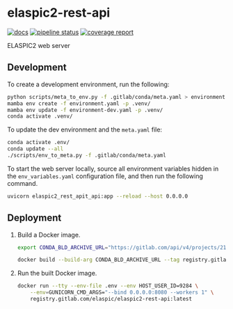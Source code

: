 # elaspic2-rest-api

[![docs](https://img.shields.io/badge/docs-v0.1.7-blue.svg)](https://ostrokach.gitlab.io/elaspic2-rest-api/v0.1.7/)
[![pipeline status](https://gitlab.com/elaspic/elaspic2-rest-api/badges/v0.1.7/pipeline.svg)](https://gitlab.com/elaspic/elaspic2-rest-api/commits/v0.1.7/)
[![coverage report](https://gitlab.com/elaspic/elaspic2-rest-api/badges/v0.1.7/coverage.svg)](https://elaspic.gitlab.io/elaspic2-rest-api/v0.1.7/htmlcov/)

ELASPIC2 web server

## Development

To create a development environment, run the following:

```bash
python scripts/meta_to_env.py -f .gitlab/conda/meta.yaml > environment.yaml
mamba env create -f environment.yaml -p .venv/
mamba env update -f environment-dev.yaml -p .venv/
conda activate .venv/
```

To update the dev environment and the `meta.yaml` file:

```bash
conda activate .env/
conda update --all
./scripts/env_to_meta.py -f .gitlab/conda/meta.yaml
```

To start the web server locally, source all environment variables hidden in the
`env_variables.yaml` configuration file, and then run the following command.

```bash
uvicorn elaspic2_rest_apit_api:app --reload --host 0.0.0.0
```

## Deployment

1. Build a Docker image.

    ```bash
    export CONDA_BLD_ARCHIVE_URL="https://gitlab.com/api/v4/projects/21459617/jobs/artifacts/master/download?job=build"

    docker build --build-arg CONDA_BLD_ARCHIVE_URL --tag registry.gitlab.com/elaspic/elaspic2-rest-api:latest .gitlab/docker/
    ```

1. Run the built Docker image.

    ```bash
    docker run --tty --env-file .env --env HOST_USER_ID=9284 \
        --env=GUNICORN_CMD_ARGS="--bind 0.0.0.0:8080 --workers 1" \
        registry.gitlab.com/elaspic/elaspic2-rest-api:latest
    ```

